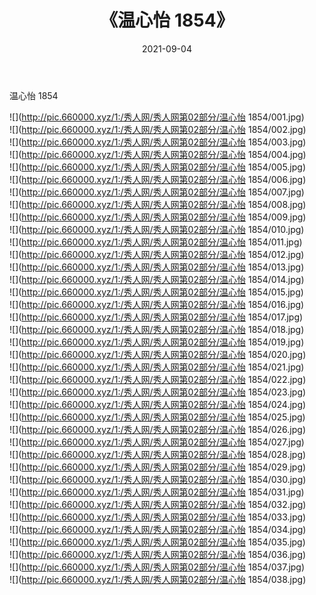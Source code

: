 ﻿---
layout: post
title:  《温心怡 1854》
date:   2021-09-04
img: http://pic.660000.xyz/1:/秀人网/秀人网第02部分/温心怡 1854/000.jpg
categories: [美女, 清纯, 唯美]
---

温心怡 1854

  ![](http://pic.660000.xyz/1:/秀人网/秀人网第02部分/温心怡 1854/001.jpg) <br> ![](http://pic.660000.xyz/1:/秀人网/秀人网第02部分/温心怡 1854/002.jpg) <br> ![](http://pic.660000.xyz/1:/秀人网/秀人网第02部分/温心怡 1854/003.jpg) <br> ![](http://pic.660000.xyz/1:/秀人网/秀人网第02部分/温心怡 1854/004.jpg) <br> ![](http://pic.660000.xyz/1:/秀人网/秀人网第02部分/温心怡 1854/005.jpg) <br> ![](http://pic.660000.xyz/1:/秀人网/秀人网第02部分/温心怡 1854/006.jpg) <br> ![](http://pic.660000.xyz/1:/秀人网/秀人网第02部分/温心怡 1854/007.jpg) <br> ![](http://pic.660000.xyz/1:/秀人网/秀人网第02部分/温心怡 1854/008.jpg) <br> ![](http://pic.660000.xyz/1:/秀人网/秀人网第02部分/温心怡 1854/009.jpg) <br> ![](http://pic.660000.xyz/1:/秀人网/秀人网第02部分/温心怡 1854/010.jpg) <br> ![](http://pic.660000.xyz/1:/秀人网/秀人网第02部分/温心怡 1854/011.jpg) <br> ![](http://pic.660000.xyz/1:/秀人网/秀人网第02部分/温心怡 1854/012.jpg) <br> ![](http://pic.660000.xyz/1:/秀人网/秀人网第02部分/温心怡 1854/013.jpg) <br> ![](http://pic.660000.xyz/1:/秀人网/秀人网第02部分/温心怡 1854/014.jpg) <br> ![](http://pic.660000.xyz/1:/秀人网/秀人网第02部分/温心怡 1854/015.jpg) <br> ![](http://pic.660000.xyz/1:/秀人网/秀人网第02部分/温心怡 1854/016.jpg) <br> ![](http://pic.660000.xyz/1:/秀人网/秀人网第02部分/温心怡 1854/017.jpg) <br> ![](http://pic.660000.xyz/1:/秀人网/秀人网第02部分/温心怡 1854/018.jpg) <br> ![](http://pic.660000.xyz/1:/秀人网/秀人网第02部分/温心怡 1854/019.jpg) <br> ![](http://pic.660000.xyz/1:/秀人网/秀人网第02部分/温心怡 1854/020.jpg) <br> ![](http://pic.660000.xyz/1:/秀人网/秀人网第02部分/温心怡 1854/021.jpg) <br> ![](http://pic.660000.xyz/1:/秀人网/秀人网第02部分/温心怡 1854/022.jpg) <br> ![](http://pic.660000.xyz/1:/秀人网/秀人网第02部分/温心怡 1854/023.jpg) <br> ![](http://pic.660000.xyz/1:/秀人网/秀人网第02部分/温心怡 1854/024.jpg) <br> ![](http://pic.660000.xyz/1:/秀人网/秀人网第02部分/温心怡 1854/025.jpg) <br> ![](http://pic.660000.xyz/1:/秀人网/秀人网第02部分/温心怡 1854/026.jpg) <br> ![](http://pic.660000.xyz/1:/秀人网/秀人网第02部分/温心怡 1854/027.jpg) <br> ![](http://pic.660000.xyz/1:/秀人网/秀人网第02部分/温心怡 1854/028.jpg) <br> ![](http://pic.660000.xyz/1:/秀人网/秀人网第02部分/温心怡 1854/029.jpg) <br> ![](http://pic.660000.xyz/1:/秀人网/秀人网第02部分/温心怡 1854/030.jpg) <br> ![](http://pic.660000.xyz/1:/秀人网/秀人网第02部分/温心怡 1854/031.jpg) <br> ![](http://pic.660000.xyz/1:/秀人网/秀人网第02部分/温心怡 1854/032.jpg) <br> ![](http://pic.660000.xyz/1:/秀人网/秀人网第02部分/温心怡 1854/033.jpg) <br> ![](http://pic.660000.xyz/1:/秀人网/秀人网第02部分/温心怡 1854/034.jpg) <br> ![](http://pic.660000.xyz/1:/秀人网/秀人网第02部分/温心怡 1854/035.jpg) <br> ![](http://pic.660000.xyz/1:/秀人网/秀人网第02部分/温心怡 1854/036.jpg) <br> ![](http://pic.660000.xyz/1:/秀人网/秀人网第02部分/温心怡 1854/037.jpg) <br> ![](http://pic.660000.xyz/1:/秀人网/秀人网第02部分/温心怡 1854/038.jpg) <br>
